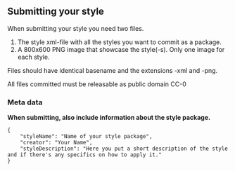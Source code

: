 ## Submitting your style ##

When submitting your style you need two files.

1. The style xml-file with all the styles you want to commit as a package.
2. A 800x600 PNG image that showcase the style(-s). Only one image for each style.

Files should have identical basename and the extensions -xml and -png.

All files committed must be releasable as public domain CC-0

### Meta data ###

__When submitting, also include information about the style package.__

```
{
	"styleName": "Name of your style package",
	"creator": "Your Name",
	"styleDescription": "Here you put a short description of the style and if there's any specifics on how to apply it."
}
```
